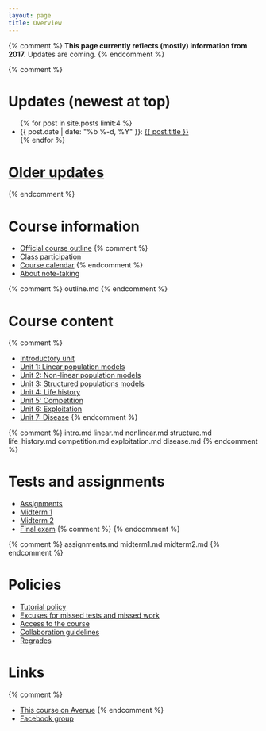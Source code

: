```yaml
---
layout: page
title: Overview
---
```


{% comment %} 
__This page currently reflects (mostly) information from 2017.__ Updates are coming.
{% endcomment %} 

{% comment %} 

# Updates (newest at top)
<!-- # [Updates](updates.html) -->

<ul class="post-list">
	{% for post in site.posts limit:4 %}
		<li>
			<span class="post-meta">{{ post.date | date: "%b %-d, %Y" }}: </span>
				<a class="post-mini" href="{{ post.url | prepend: site.baseurl }}">{{ post.title }}</a>
		</li>
	{% endfor %}
</ul>

# [Older updates](updates.html)

{% endcomment %} 

# Course information

* [Official course outline](outline.html)
{% comment %} 
* [Class participation](participation.html)
* [Course calendar](https://calendar.google.com/calendar/embed?src=f9g0s57fganutu9q5ugp5jhmuo%40group.calendar.google.com&ctz=America/Toronto)
{% endcomment %} 
* [About note-taking](http://www.vox.com/2014/6/4/5776804/note-taking-by-hand-versus-laptop)

{% comment %} 
	outline.md
{% endcomment %} 

# Course content

{% comment %} 
* [Introductory unit](intro.html)
* [Unit 1: Linear population models](linear.html)
* [Unit 2: Non-linear population models](nonlinear.html)
* [Unit 3: Structured populations models](structure.html)
* [Unit 4: Life history](life_history.html)
* [Unit 5: Competition](competition.html)
* [Unit 6: Exploitation](exploitation.html)
* [Unit 7: Disease](disease.html)
{% endcomment %} 

{% comment %} 
	intro.md
	linear.md
	nonlinear.md
	structure.md
	life_history.md
	competition.md
	exploitation.md
	disease.md
{% endcomment %} 

# Tests and assignments
* [Assignments](assignments.html)
* [Midterm 1](midterm1.html)
* [Midterm 2](midterm2.html)
* [Final exam](final.html)
{% comment %} 
{% endcomment %} 

{% comment %} 
assignments.md
midterm1.md
midterm2.md
{% endcomment %} 




# Policies

* [Tutorial policy](Tutorials.html)
* [Excuses for missed tests and missed work](Excuses.html)
* [Access to the course](Access.html)
* [Collaboration guidelines](Collaboration.html)
* [Regrades](Regrades.html)

# Links

{% comment %} 
* [This course on Avenue](https://avenue.cllmcmaster.ca/d2l/home/201446)
{% endcomment %} 
* [Facebook group](https://www.facebook.com/groups/{{site.facebook_group}})
